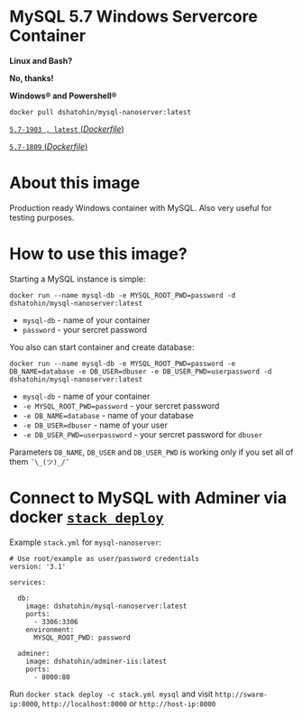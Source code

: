 # MySQL 5.7 Windows Servercore Container

**Linux and Bash?**

**No, thanks!**

**Windows® and Powershell®**

`docker pull dshatohin/mysql-nanoserver:latest`

[`5.7-1903 , latest` (*Dockerfile*)](https://github.com/dshatohin/mysql-nanoserver-docker/blob/master/mysql-nanoserver_5.7-1903/Dockerfile)

[`5.7-1809` (*Dockerfile*)](https://github.com/dshatohin/mysql-nanoserver-docker/blob/master/mysql-nanoserver_5.7-1809/Dockerfile)

# About this image
Production ready Windows container with MySQL. Also very useful for testing purposes.

# How to use this image?
Starting a MySQL instance is simple:

`docker run --name mysql-db -e MYSQL_ROOT_PWD=password -d dshatohin/mysql-nanoserver:latest`

 - `mysql-db` - name of your container
 - `password` - your sercret password

You also can start container and create database:

`docker run --name mysql-db -e MYSQL_ROOT_PWD=password -e DB_NAME=database -e DB_USER=dbuser -e DB_USER_PWD=userpassword -d dshatohin/mysql-nanoserver:latest`

 - `mysql-db` - name of your container
 - `-e MYSQL_ROOT_PWD=password` - your sercret password
 - `-e DB_NAME=database` - name of your database
 - `-e DB_USER=dbuser` - name of your user
 - `-e DB_USER_PWD=userpassword` - your sercret password for `dbuser`

Parameters `DB_NAME`, `DB_USER` and `DB_USER_PWD` is working only if you set all of them `¯\_(ツ)_/¯`

# Connect to MySQL with Adminer via docker [`stack deploy`](https://docs.docker.com/engine/reference/commandline/stack_deploy)
Example `stack.yml` for `mysql-nanoserver`:
```
# Use root/example as user/password credentials
version: '3.1'

services:

  db:
    image: dshatohin/mysql-nanoserver:latest
    ports:
      - 3306:3306
    environment:
      MYSQL_ROOT_PWD: password

  adminer:
    image: dshatohin/adminer-iis:latest
    ports:
      - 8000:80
```
Run `docker stack deploy -c stack.yml mysql` and visit `http://swarm-ip:8000`, `http://localhost:8000` or `http://host-ip:8000`
